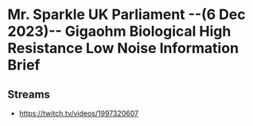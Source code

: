 # Mr. Sparkle UK Parliament --(6 Dec 2023)-- Gigaohm Biological High Resistance Low Noise Information Brief

## Streams
- https://twitch.tv/videos/1997320607

